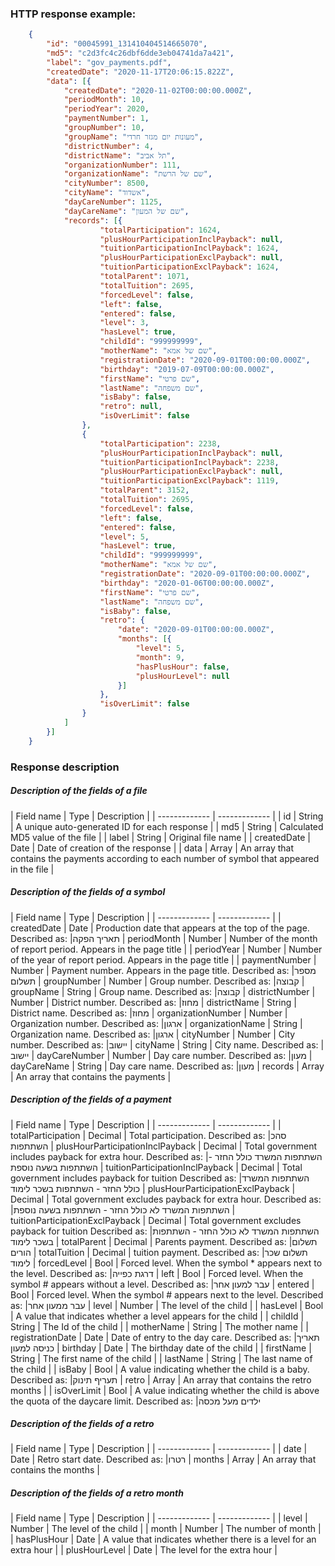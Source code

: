 ### HTTP response example:

```json
    {
		"id": "00045991_131410404514665070",
		"md5": "c2d3fc4c26dbf6dde3eb04741da7a421",
		"label": "gov_payments.pdf",
		"createdDate": "2020-11-17T20:06:15.822Z",
		"data": [{
			"createdDate": "2020-11-02T00:00:00.000Z",
			"periodMonth": 10,
			"periodYear": 2020,
			"paymentNumber": 1,
			"groupNumber": 10,
			"groupName": "מעונות יום מגזר חרדי",
			"districtNumber": 4,
			"districtName": "תל אביב",
			"organizationNumber": 111,
			"organizationName": "שם של הרשת",
			"cityNumber": 8500,
			"cityName": "אשדוד",
			"dayCareNumber": 1125,
			"dayCareName": "שם של המעון",
			"records": [{
					"totalParticipation": 1624,
					"plusHourParticipationInclPayback": null,
					"tuitionParticipationInclPayback": 1624,
					"plusHourParticipationExclPayback": null,
					"tuitionParticipationExclPayback": 1624,
					"totalParent": 1071,
					"totalTuition": 2695,
					"forcedLevel": false,
					"left": false,
					"entered": false,
					"level": 3,
					"hasLevel": true,
					"childId": "999999999",
					"motherName": "שם של אמא",
					"registrationDate": "2020-09-01T00:00:00.000Z",
					"birthday": "2019-07-09T00:00:00.000Z",
					"firstName": "שם פרטי",
					"lastName": "שם משפחה",
					"isBaby": false,
					"retro": null,
					"isOverLimit": false
				},
				{
					"totalParticipation": 2238,
					"plusHourParticipationInclPayback": null,
					"tuitionParticipationInclPayback": 2238,
					"plusHourParticipationExclPayback": null,
					"tuitionParticipationExclPayback": 1119,
					"totalParent": 3152,
					"totalTuition": 2695,
					"forcedLevel": false,
					"left": false,
					"entered": false,
					"level": 5,
					"hasLevel": true,
					"childId": "999999999",
					"motherName": "שם של אמא",
					"registrationDate": "2020-09-01T00:00:00.000Z",
					"birthday": "2020-01-06T00:00:00.000Z",
					"firstName": "שם פרטי",
					"lastName": "שם משפחה",
					"isBaby": false,
					"retro": {
						"date": "2020-09-01T00:00:00.000Z",
						"months": [{
							"level": 5,
							"month": 9,
							"hasPlusHour": false,
							"plusHourLevel": null
						}]
					},
					"isOverLimit": false
				}
			]
		}]
	}
```

### Response description

##### Description of the fields of a file

| Field name | Type  | Description |
| ------------- | ------------- |
| id | String  | A unique auto-generated ID for each response |
| md5 | String  | Calculated MD5 value of the file |
| label | String  | Original file name |
| createdDate | Date  | Date of creation of the response |
| data | Array  | An array that contains the payments according to each number of symbol that appeared in the file |

##### Description of the fields of a symbol

| Field name | Type  | Description |
| ------------- | ------------- |
| createdDate | Date  | Production date that appears at the top of the page. Described as:  |תאריך הפקה
| periodMonth | Number  | Number of the month of report period. Appears in the page title |
| periodYear | Number  | Number of the year of report period. Appears in the page title |
| paymentNumber | Number  | Payment number. Appears in the page title. Described as:  |מספר תשלום
| groupNumber | Number  | Group number. Described as:  |קבוצה
| groupName | String  | Group name. Described as:  |קבוצה
| districtNumber | Number  |  District number. Described as:  |מחוז
| districtName | String  |  District name. Described as:  |מחוז
| organizationNumber | Number  | Organization number. Described as:  |ארגון
| organizationName | String  | Organization name. Described as:  |ארגון
| cityNumber | Number  | City number. Described as:  |יישוב
| cityName | String  | City name. Described as:  |יישוב
| dayCareNumber | Number  | Day care number. Described as:  |מעון
| dayCareName | String  | Day care name. Described as:  |מעון
| records | Array  | An array that contains the payments |

##### Description of the fields of a payment

| Field name | Type  | Description |
| ------------- | ------------- |
| totalParticipation | Decimal  | Total participation. Described as:  |סהכ השתתפות
| plusHourParticipationInclPayback | Decimal  | Total government includes payback for  extra hour. Described as:  |השתתפות המשרד כולל החזר - השתתפות בשעה נוספת
| tuitionParticipationInclPayback | Decimal  | Total government includes payback for  tuition Described as:  |השתתפות המשרד כולל החזר - השתתפות בשכר לימוד
| plusHourParticipationExclPayback | Decimal  | Total government excludes payback for  extra hour. Described as:  |השתתפות המשרד לא כולל החזר - השתתפות בשעה נוספת
| tuitionParticipationExclPayback | Decimal  | Total government excludes payback for  tuition Described as:  |השתתפות המשרד לא כולל החזר - השתתפות בשכר לימוד
| totalParent | Decimal  | Parents payment. Described as:  |תשלום הורים
| totalTuition | Decimal  | tuition payment. Described as:  |תשלום שכר לימוד
| forcedLevel | Bool  | Forced level. When the symbol * appears next to the level. Described as:  |דרגת כפייה
| left | Bool  | Forced level. When the symbol # appears without a level. Described as:  |עבר למעון אחר
| entered | Bool  | Forced level. When the symbol # appears next to the level. Described as:  |עבר ממעון אחר
| level | Number  | The level of the child |
| hasLevel | Bool  | A value that indicates whether a level appears for the child |
| childId | String  | The Id of the child |
| motherName | String  | The mother name |
| registrationDate | Date  | Date of entry to the day care. Described as:  |תאריך כניסה למעון
| birthday | Date  | The birthday date of the child |
| firstName | String  | The first name of the child |
| lastName | String  | The last name of the child |
| isBaby | Bool  | A value indicating whether the child is a baby. Described as:  |תעריף תינוק
| retro | Array  | An array that contains the retro months |
| isOverLimit | Bool  | A value indicating whether the child is above the quota of the daycare limit. Described as:  |ילדים מעל מכסה

##### Description of the fields of a retro

| Field name | Type  | Description |
| ------------- | ------------- |
| date | Date  | Retro start date. Described as:  |רטרו
| months | Array  | An array that contains the months |

##### Description of the fields of a retro month

| Field name | Type  | Description |
| ------------- | ------------- |
| level | Number  | The level of the child |
| month | Number  | The number of month |
| hasPlusHour | Date  | A value that indicates whether there is a level for an extra hour |
| plusHourLevel | Date  | The level for the extra hour |
